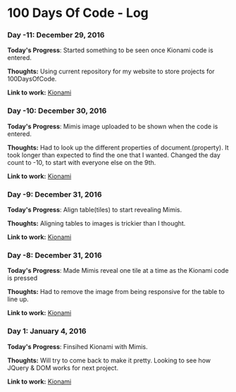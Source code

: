 # 100 Days Of Code - Log

### Day -11: December 29, 2016

**Today's Progress**: Started something to be seen once Kionami code is entered. 

**Thoughts:** Using current repository for my website to store projects for 100DaysOfCode. 

**Link to work:** [Kionami](https://github.com/latinadeveloper/isistejeda.com/commit/e2a0d37cd8145d517abe26c9f2b9a7002d2e5c40)

### Day -10: December 30, 2016

**Today's Progress**: Mimis image uploaded to be shown when the code is entered. 

**Thoughts:** Had to look up the different properties of document.(property). It took longer than expected to find the one that I wanted. 
Changed the day count to -10, to start with everyone else on the 9th.

**Link to work:** [Kionami](https://github.com/latinadeveloper/isistejeda.com/commit/3898073f6c6a471daa1bf9be3f0a643fcb6130dd)

### Day -9: December 31, 2016

**Today's Progress**: Align table(tiles) to start revealing Mimis.

**Thoughts:** Aligning tables to images is trickier than I thought.

**Link to work:** [Kionami](https://github.com/latinadeveloper/isistejeda.com/commit/e03836f92725500407b81e3184b8094392bea4c0)

### Day -8: December 31, 2016

**Today's Progress**: Made Mimis reveal one tile at a time as the Kionami code is pressed

**Thoughts:** Had to remove the image from being responsive for the table to line up. 

**Link to work:** [Kionami](https://github.com/latinadeveloper/isistejeda.com/commit/8cb14efca03e1ac209f99bb97c058bc4f984234d)

### Day 1: January 4, 2016

**Today's Progress**: Finsihed Kionami with Mimis.

**Thoughts:** Will try to come back to make it pretty. Looking to see how JQuery & DOM works for next project. 

**Link to work:** [Kionami](https://github.com/latinadeveloper/isistejeda.com/commit/c297c833b0322be914c4972a042d060e03811428)
